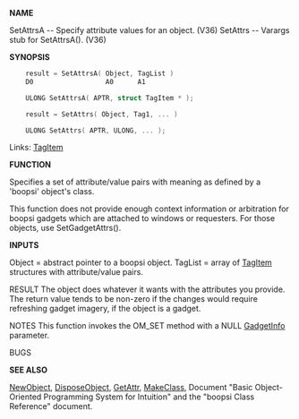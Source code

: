 
**NAME**

SetAttrsA -- Specify attribute values for an object. (V36)
SetAttrs -- Varargs stub for SetAttrsA(). (V36)

**SYNOPSIS**

```c
    result = SetAttrsA( Object, TagList )
    D0                  A0      A1

    ULONG SetAttrsA( APTR, struct TagItem * );

    result = SetAttrs( Object, Tag1, ... )

    ULONG SetAttrs( APTR, ULONG, ... );

```
Links: [TagItem](_012E) 

**FUNCTION**

Specifies a set of attribute/value pairs with meaning as
defined by a 'boopsi' object's class.

This function does not provide enough context information or
arbitration for boopsi gadgets which are attached to windows
or requesters.  For those objects, use SetGadgetAttrs().

**INPUTS**

Object = abstract pointer to a boopsi object.
TagList = array of [TagItem](_012E) structures with attribute/value pairs.

RESULT
The object does whatever it wants with the attributes you provide.
The return value tends to be non-zero if the changes would require
refreshing gadget imagery, if the object is a gadget.

NOTES
This function invokes the OM_SET method with a NULL [GadgetInfo](_00D2)
parameter.

BUGS

**SEE ALSO**

[NewObject](NewObject), [DisposeObject](DisposeObject), [GetAttr](GetAttr), [MakeClass](MakeClass),
Document &#034;Basic Object-Oriented Programming System for Intuition&#034;
and the &#034;boopsi Class Reference&#034; document.
